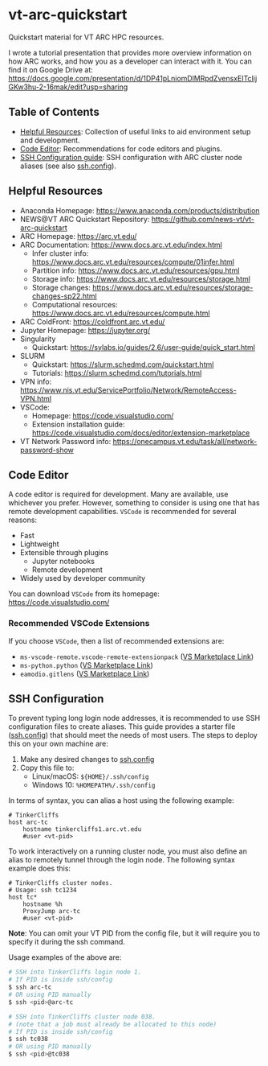 # vt-arc-quickstart

Quickstart material for VT ARC HPC resources.

I wrote a tutorial presentation that provides more overview information on how ARC works, and how you as a developer can interact with it. You can find it on Google Drive at: <https://docs.google.com/presentation/d/1DP41pLniomDlMRpdZvensxEITcIijGKw3hu-2-16mak/edit?usp=sharing>

## Table of Contents

- [Helpful Resources](#helpful-resources): Collection of useful links to aid environment setup and development.
- [Code Editor](#code-editor): Recommendations for code editors and plugins.
- [SSH Configuration guide](#ssh-configuration): SSH configuration with ARC cluster node aliases (see also [ssh.config](ssh.config)).

## Helpful Resources

- Anaconda Homepage: https://www.anaconda.com/products/distribution
- NEWS@VT ARC Quickstart Repository: https://github.com/news-vt/vt-arc-quickstart
- ARC Homepage: https://arc.vt.edu/
- ARC Documentation: https://www.docs.arc.vt.edu/index.html
    - Infer cluster info: https://www.docs.arc.vt.edu/resources/compute/01infer.html
    - Partition info: https://www.docs.arc.vt.edu/resources/gpu.html
    - Storage info: https://www.docs.arc.vt.edu/resources/storage.html
    - Storage changes: https://www.docs.arc.vt.edu/resources/storage-changes-sp22.html
    - Computational resources: https://www.docs.arc.vt.edu/resources/compute.html
- ARC ColdFront: https://coldfront.arc.vt.edu/
- Jupyter Homepage: https://jupyter.org/
- Singularity
    - Quickstart: https://sylabs.io/guides/2.6/user-guide/quick_start.html
- SLURM
    - Quickstart: https://slurm.schedmd.com/quickstart.html
    - Tutorials: https://slurm.schedmd.com/tutorials.html
- VPN info: https://www.nis.vt.edu/ServicePortfolio/Network/RemoteAccess-VPN.html
- VSCode:
    - Homepage: https://code.visualstudio.com/
    - Extension installation guide: https://code.visualstudio.com/docs/editor/extension-marketplace
- VT Network Password info: https://onecampus.vt.edu/task/all/network-password-show

## Code Editor

A code editor is required for development. Many are available, use whichever you prefer. However, something to consider is using one that has remote development capabilities. `VSCode` is recommended for several reasons:
- Fast
- Lightweight
- Extensible through plugins
    - Jupyter notebooks
    - Remote development
- Widely used by developer community

You can download `VSCode` from its homepage: <https://code.visualstudio.com/>

### Recommended VSCode Extensions

If you choose `VSCode`, then a list of recommended extensions are:
- `ms-vscode-remote.vscode-remote-extensionpack` ([VS Marketplace Link](https://marketplace.visualstudio.com/items?itemName=ms-vscode-remote.vscode-remote-extensionpack))
- `ms-python.python` ([VS Marketplace Link](https://marketplace.visualstudio.com/items?itemName=ms-python.python))
- `eamodio.gitlens` ([VS Marketplace Link](https://marketplace.visualstudio.com/items?itemName=eamodio.gitlens))


## SSH Configuration

To prevent typing long login node addresses, it is recommended to use SSH configuration files to create aliases. This guide provides a starter file ([ssh.config](ssh.config)) that should meet the needs of most users. The steps to deploy this on your own machine are:

1. Make any desired changes to [ssh.config](ssh.config)
2. Copy this file to:
    - Linux/macOS: `${HOME}/.ssh/config`
    - Windows 10: `%HOMEPATH%/.ssh/config`


In terms of syntax, you can alias a host using the following example:
```sshconfig
# TinkerCliffs
host arc-tc
    hostname tinkercliffs1.arc.vt.edu
    #user <vt-pid>
```

To work interactively on a running cluster node, you must also define an alias to remotely tunnel through the login node. The following syntax example does this:
```sshconfig
# TinkerCliffs cluster nodes.
# Usage: ssh tc1234
host tc*
    hostname %h
    ProxyJump arc-tc
    #user <vt-pid>
```

__Note__: You can omit your VT PID from the config file, but it will require you to specify it during the ssh command.

Usage examples of the above are:
```bash
# SSH into TinkerCliffs login node 1.
# If PID is inside ssh/config
$ ssh arc-tc
# OR using PID manually
$ ssh <pid>@arc-tc
```

```bash
# SSH into TinkerCliffs cluster node 038.
# (note that a job must already be allocated to this node)
# If PID is inside ssh/config
$ ssh tc038
# OR using PID manually
$ ssh <pid>@tc038
```